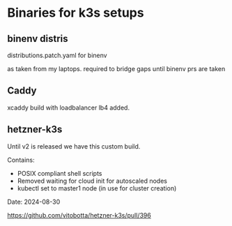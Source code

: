 # Binaries for k3s setups

## binenv distris

distributions.patch.yaml for binenv

as taken from my laptops. required to bridge gaps until binenv prs are taken

## Caddy

xcaddy build with loadbalancer lb4 added.


## hetzner-k3s 

Until v2 is released we have this custom build. 

Contains:
- POSIX compliant shell scripts
- Removed waiting for cloud init for autoscaled nodes
- kubectl set to master1 node (in use for cluster creation)

Date: 2024-08-30

https://github.com/vitobotta/hetzner-k3s/pull/396
